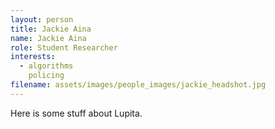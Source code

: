 ```yaml
---
layout: person
title: Jackie Aina
name: Jackie Aina
role: Student Researcher
interests:
  - algorithms
    policing
filename: assets/images/people_images/jackie_headshot.jpg
---
```


Here is some stuff about Lupita.

